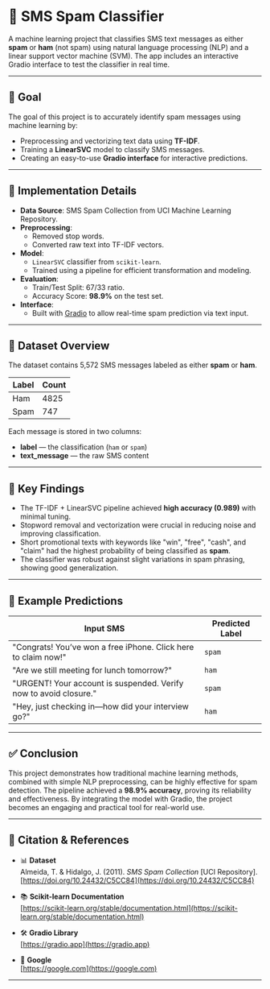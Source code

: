 # 📱 SMS Spam Classifier

A machine learning project that classifies SMS text messages as either **spam** or **ham** (not spam) using natural language processing (NLP) and a linear support vector machine (SVM). The app includes an interactive Gradio interface to test the classifier in real time.

---

## 🎯 Goal

The goal of this project is to accurately identify spam messages using machine learning by:

- Preprocessing and vectorizing text data using **TF-IDF**.
- Training a **LinearSVC** model to classify SMS messages.
- Creating an easy-to-use **Gradio interface** for interactive predictions.

---

## 🧪 Implementation Details

- **Data Source**: SMS Spam Collection from UCI Machine Learning Repository.
- **Preprocessing**:
  - Removed stop words.
  - Converted raw text into TF-IDF vectors.
- **Model**:
  - `LinearSVC` classifier from `scikit-learn`.
  - Trained using a pipeline for efficient transformation and modeling.
- **Evaluation**:
  - Train/Test Split: 67/33 ratio.
  - Accuracy Score: **98.9%** on the test set.
- **Interface**:
  - Built with [Gradio](https://gradio.app) to allow real-time spam prediction via text input.

 ---
 
## 📂 Dataset Overview

The dataset contains 5,572 SMS messages labeled as either **spam** or **ham**.

| Label | Count |
|-------|-------|
| Ham   | 4825  |
| Spam  | 747   |

Each message is stored in two columns:  
- **label** — the classification (`ham` or `spam`)  
- **text_message** — the raw SMS content  

---

## 🧠 Key Findings

- The TF-IDF + LinearSVC pipeline achieved **high accuracy (0.989)** with minimal tuning.
- Stopword removal and vectorization were crucial in reducing noise and improving classification.
- Short promotional texts with keywords like "win", "free", "cash", and "claim" had the highest probability of being classified as **spam**.
- The classifier was robust against slight variations in spam phrasing, showing good generalization.

---

## 🌟 Example Predictions

Input SMS | Predicted Label
--------- | ---------------
"Congrats! You’ve won a free iPhone. Click here to claim now!" | `spam`
"Are we still meeting for lunch tomorrow?" | `ham`
"URGENT! Your account is suspended. Verify now to avoid closure." | `spam`
"Hey, just checking in—how did your interview go?" | `ham`

---

## ✅ Conclusion

This project demonstrates how traditional machine learning methods, combined with simple NLP preprocessing, can be highly effective for spam detection. The pipeline achieved a **98.9% accuracy**, proving its reliability and effectiveness. By integrating the model with Gradio, the project becomes an engaging and practical tool for real-world use.

---

## 🔗 Citation & References

- 📊 **Dataset**  
  Almeida, T. & Hidalgo, J. (2011). *SMS Spam Collection* [UCI Repository].  
  [https://doi.org/10.24432/C5CC84](https://doi.org/10.24432/C5CC84)

- 📚 **Scikit-learn Documentation**  
  [https://scikit-learn.org/stable/documentation.html](https://scikit-learn.org/stable/documentation.html)

- 🛠️ **Gradio Library**  
  [https://gradio.app](https://gradio.app)

- 📄 **Google**  
   [https://google.com](https://google.com)


---
